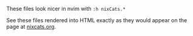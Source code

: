 These files look nicer in nvim with `:h nixCats.*`

See these files rendered into HTML exactly
as they would appear on the page at
[nixcats.org](https://nixcats.org/TOC.html).
